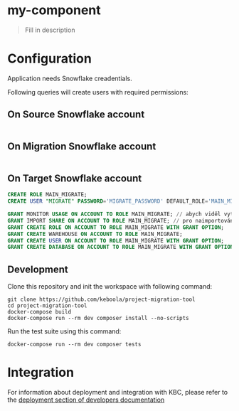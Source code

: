 # my-component

> Fill in description

# Configuration

Application needs Snowflake creadentials.

Following queries will create users with required permissions:

## On Source Snowflake account

```sql

```

## On Migration Snowflake account

```sql

```

## On Target Snowflake account

```sql
CREATE ROLE MAIN_MIGRATE;
CREATE USER "MIGRATE" PASSWORD='MIGRATE_PASSWORD' DEFAULT_ROLE='MAIN_MIGRATE';

GRANT MONITOR USAGE ON ACCOUNT TO ROLE MAIN_MIGRATE; // abych viděl vytvořené databáze a mohl jí při synchronizaci přejmenovat
GRANT IMPORT SHARE ON ACCOUNT TO ROLE MAIN_MIGRATE; // pro naimportování SHARU
GRANT CREATE ROLE ON ACCOUNT TO ROLE MAIN_MIGRATE WITH GRANT OPTION;
GRANT CREATE WAREHOUSE ON ACCOUNT TO ROLE MAIN_MIGRATE;
GRANT CREATE USER ON ACCOUNT TO ROLE MAIN_MIGRATE WITH GRANT OPTION;
GRANT CREATE DATABASE ON ACCOUNT TO ROLE MAIN_MIGRATE WITH GRANT OPTION;
```

## Development
 
Clone this repository and init the workspace with following command:

```
git clone https://github.com/keboola/project-migration-tool
cd project-migration-tool
docker-compose build
docker-compose run --rm dev composer install --no-scripts
```

Run the test suite using this command:

```
docker-compose run --rm dev composer tests
```
 
# Integration

For information about deployment and integration with KBC, please refer to the [deployment section of developers documentation](https://developers.keboola.com/extend/component/deployment/) 
